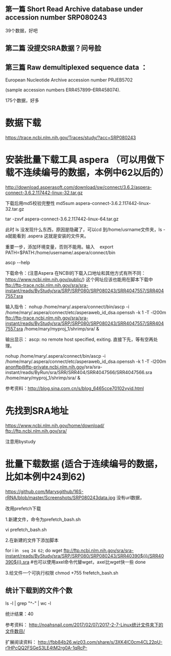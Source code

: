 

## 第一篇 Short Read Archive database under accession number SRP080243 <shrimp>
39个数据，好吧

## 第二篇 没提交SRA数据？问号脸

## 第三篇 Raw demultiplexed sequence data ：<oyster>

European Nucleotide Archive accession number PRJEB5702 

(sample accession numbers ERR457899–ERR458074). 

175个数据，好多


# 数据下载

https://trace.ncbi.nlm.nih.gov/Traces/study/?acc=SRP080243

# 安装批量下载工具 aspera （可以用做下载不连续编号的数据，本例中62以后的）
http://download.asperasoft.com/download/sw/connect/3.6.2/aspera-connect-3.6.2.117442-linux-32.tar.gz

下载后用md5校验完整性
md5sum aspera-connect-3.6.2.117442-linux-32.tar.gz

tar -zxvf aspera-connect-3.6.2.117442-linux-64.tar.gz

此时 ls 没发现什么东西，原因是隐藏了，可以cd 到/home/usrname文件夹，ls -a就能看到 .aspera
这就是安装的文件夹。

重要一步，添加环境变量，否则不能用。输入   
export PATH=$PATH:/home/username/.aspera/connect/bin

ascp --help

下载命令：(注意Aspera 在NCBI的下载入口地址和其他方式有所不同：https://www.ncbi.nlm.nih.gov/public/)
这个网址应该也能用在脚本下载中
ftp://ftp-trace.ncbi.nlm.nih.gov/sra/sra-instant/reads/ByStudy/sra/SRP/SRP080/SRP080243/SRR4047557/SRR4047557.sra

输入指令：
nohup /home/mary/.aspera/connect/bin/ascp -i /home/mary/.aspera/connect/etc/asperaweb_id_dsa.openssh -k 1 -T -l200m ftp://ftp-trace.ncbi.nlm.nih.gov/sra/sra-instant/reads/ByStudy/sra/SRP/SRP080/SRP080243/SRR4047557/SRR4047557.sra /home/mary/myproj_1/shrimp/sra/ &

输出显示：
ascp: no remote host specified, exiting.
直接下先，等有空再处理。


nohup /home/mary/.aspera/connect/bin/ascp -i /home/mary/.aspera/connect/etc/asperaweb_id_dsa.openssh -k 1 -T -l200m anonftp@ftp-private.ncbi.nlm.nih.gov/sra/sra-instant/reads/ByRun/sra/SRR/SRR404/SRR4047566/SRR4047566.sra /home/mary/myproj_1/shrimp/sra/   &  

参考资料：http://blog.sina.com.cn/s/blog_6465cce70102vyid.html




# 先找到SRA地址
https://www.ncbi.nlm.nih.gov/home/download/
ftp://ftp.ncbi.nlm.nih.gov/sra/

注意用bystudy


# 批量下载数据 (适合于连续编号的数据，比如本例中24到62)

https://github.com/Marysgithub/16S-rRNA/blob/master/Screenshots/SRP080243data.jpg
没有url数据，

改用prefetch下载

1.新建文件，命令为prefetch_bash.sh   

vi prefetch_bash.sh


2.在新建的文件下添加脚本

for i in ` seq 24 62`;
do
    wget ftp://ftp.ncbi.nlm.nih.gov/sra/sra-instant/reads/ByStudy/sra/SRP/SRP080/SRP080243/SRR40390${i}/SRR40390${i}.sra  #也可以使用axel命令代替wget，axel比wget快一些
done

3.给文件一个可执行权限
chmod +755 frefetch_bash.sh

## 统计下载到的文件个数

ls -l | grep "^-" | wc -l

统计结果：40

参考资料： http://noahsnail.com/2017/02/07/2017-2-7-Linux统计文件夹下的文件数目/




扩展阅读资料：
http://fbb84b26.wiz03.com/share/s/3XK4IC0cm4CL22pU-r1HPcQQ2FSGeS3LE4tM2rg0A-1qRcP-









